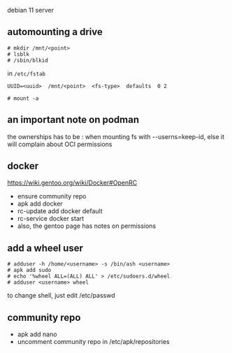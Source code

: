 debian 11 server

## automounting a drive

```
# mkdir /mnt/<point>
# lsblk
# /sbin/blkid
```

in `/etc/fstab`

```
UUID=<uuid>  /mnt/<point>  <fs-type>  defaults  0 2
```

```
# mount -a
```

## an important note on podman

the ownerships has to be <user>:<user> when mounting fs with --userns=keep-id, else it will complain about OCI permissions

## docker

https://wiki.gentoo.org/wiki/Docker#OpenRC

- ensure community repo
- apk add docker
- rc-update add docker default
- rc-service docker start
- also, the gentoo page has notes on permissions


## add a wheel user

```
# adduser -h /home/<username> -s /bin/ash <username>
# apk add sudo
# echo '%wheel ALL=(ALL) ALL' > /etc/sudoers.d/wheel
# adduser <username> wheel
```

to change shell, just edit /etc/passwd

## community repo

- apk add nano
- uncomment community repo in /etc/apk/repositories

